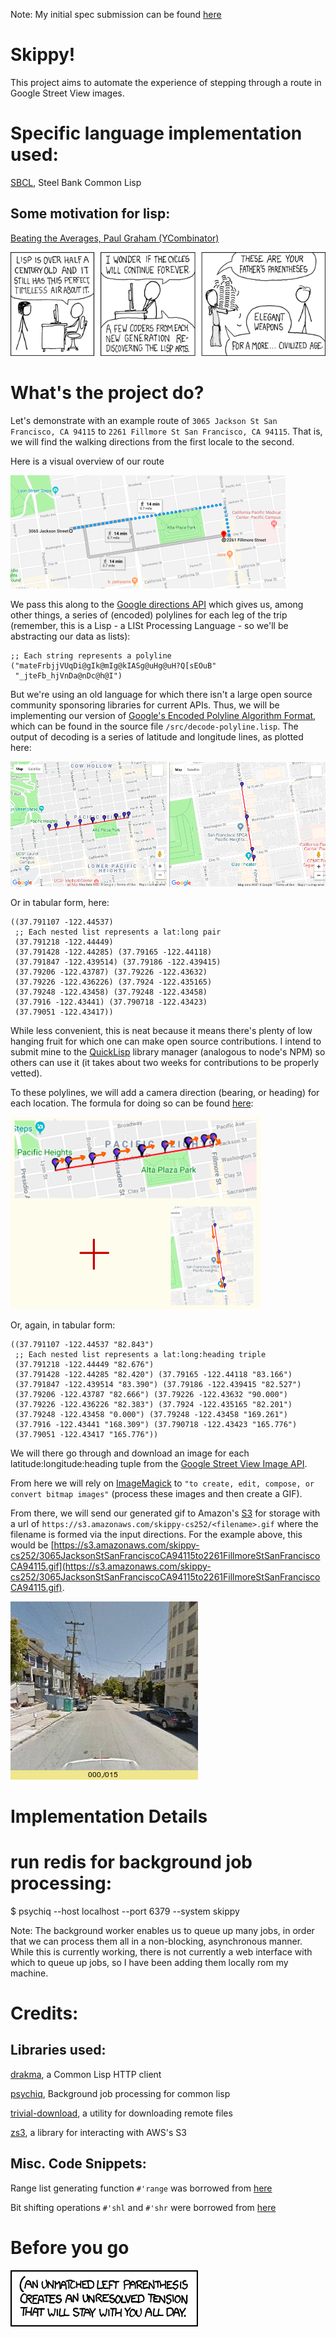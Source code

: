 Note: My initial spec submission can be found [here](https://github.com/suterr252/skippy/blob/master/submitted.txt)

# Skippy!


This project aims to automate the experience of stepping through a route in Google Street View images.

# Specific language implementation used:
[SBCL](http://www.sbcl.org/), Steel Bank Common Lisp

## Some motivation for lisp:
[Beating the Averages, Paul Graham (YCombinator)](http://www.paulgraham.com/avg.html)

![Lisp Cycles](https://github.com/suterr252/skippy/blob/master/img/lisp_cycles.png)

# What's the project do?

Let's demonstrate with an example route of `3065 Jackson St San Francisco, CA 94115` to `2261 Fillmore St San Francisco, CA 94115`. That is, we will find the walking directions from the first locale to the second.


Here is a visual overview of our route


![Route Overview](https://github.com/suterr252/skippy/blob/master/img/walking-route.png)

We pass this along to the [Google directions API](https://developers.google.com/maps/documentation/directions/) which gives us, among other things, a series of (encoded) polylines for each leg of the trip (remember, this is a Lisp - a LISt Processing Language - so we'll be abstracting our data as lists):

``` common-lisp
;; Each string represents a polyline
("mateFrbjjVUqDi@gIk@mIg@kIASg@uHg@uH?Q[sEOuB"
 "_jteFb_hjVnDa@nDc@h@I")
```

But we're using an old language for which there isn't a large open source community sponsoring libraries for current APIs. Thus, we will be implementing our version of [Google's Encoded Polyline Algorithm Format](https://developers.google.com/maps/documentation/utilities/polylinealgorithm), which can be found in the source file `/src/decode-polyline.lisp`. The output of decoding is a series of latitude and longitude lines, as plotted here:


![First Polyline](https://github.com/suterr252/skippy/blob/master/img/polyline1.png) ![Second Polyline](https://github.com/suterr252/skippy/blob/master/img/polyline2.png)



Or in tabular form, here:
``` common-lisp
((37.791107 -122.44537)
 ;; Each nested list represents a lat:long pair
 (37.791218 -122.44449)
 (37.791428 -122.44285) (37.79165 -122.44118)
 (37.791847 -122.439514) (37.79186 -122.439415)
 (37.79206 -122.43787) (37.79226 -122.43632)
 (37.79226 -122.436226) (37.7924 -122.435165)
 (37.79248 -122.43458) (37.79248 -122.43458)
 (37.7916 -122.43441) (37.790718 -122.43423)
 (37.79051 -122.43417))
```


While less convenient, this is neat because it means there's plenty of low hanging fruit for which one can make open source contributions. I intend to submit mine to the [QuickLisp](https://www.quicklisp.org/beta/) library manager (analogous to node's NPM) so others can use it (it takes about two weeks for contributions to be properly vetted).



To these polylines, we will add a camera direction (bearing, or heading) for each location. The formula for doing so can be found [here](https://stackoverflow.com/questions/3932502/calculate-angle-between-two-latitude-longitude-points#answer-18738281):

![Vector Components](https://github.com/suterr252/skippy/blob/master/img/directions-added.jpg)

Or, again, in tabular form:
``` common-lisp
((37.791107 -122.44537 "82.843")
 ;; Each nested list represents a lat:long:heading triple
 (37.791218 -122.44449 "82.676")
 (37.791428 -122.44285 "82.420") (37.79165 -122.44118 "83.166")
 (37.791847 -122.439514 "83.390") (37.79186 -122.439415 "82.527")
 (37.79206 -122.43787 "82.666") (37.79226 -122.43632 "90.000")
 (37.79226 -122.436226 "82.383") (37.7924 -122.435165 "82.201")
 (37.79248 -122.43458 "0.000") (37.79248 -122.43458 "169.261")
 (37.7916 -122.43441 "168.309") (37.790718 -122.43423 "165.776")
 (37.79051 -122.43417 "165.776"))
```



We will there go through and download an image for each latitude:longitude:heading tuple from the [Google Street View Image API](https://developers.google.com/maps/documentation/streetview/).

From here we will rely on [ImageMagick](https://www.imagemagick.org/script/index.php) to `"to create, edit, compose, or convert bitmap images"` (process these images and then create a GIF).

From there, we will send our generated gif to Amazon's [S3](https://aws.amazon.com/s3/) for storage with a url of `https://s3.amazonaws.com/skippy-cs252/<filename>.gif` where the filename is formed via the input directions. For the example above, this would be [https://s3.amazonaws.com/skippy-cs252/3065JacksonStSanFranciscoCA94115to2261FillmoreStSanFranciscoCA94115.gif](https://s3.amazonaws.com/skippy-cs252/3065JacksonStSanFranciscoCA94115to2261FillmoreStSanFranciscoCA94115.gif).

![Final GIF](https://github.com/suterr252/skippy/blob/master/img/3065JacksonStSanFranciscoCA94115to2261FillmoreStSanFranciscoCA94115.gif)


# Implementation Details

# run redis for background job processing:
$ psychiq --host localhost --port 6379 --system skippy

Note: The background worker enables us to queue up many jobs, in order that we can process them all in a non-blocking, asynchronous manner. While this is currently working, there is not currently a web interface with which to queue up jobs, so I have been adding them locally rom my machine.


# Credits:

## Libraries used:


[drakma](https://github.com/edicl/drakma), a Common Lisp HTTP client


[psychiq](https://github.com/fukamachi/psychiq), Background job processing for common lisp


[trivial-download](https://github.com/eudoxia0/trivial-download), a utility for downloading remote files


[zs3](https://github.com/xach/zs3), a library for interacting with AWS's S3


## Misc. Code Snippets:

Range list generating function `#'range` was borrowed from [here](https://stackoverflow.com/questions/13937520/pythons-range-analog-in-common-lisp#answer-13937652)

Bit shifting operations `#'shl` and `#'shr` were borrowed from [here](http://tomszilagyi.github.io/2016/01/CL-bitwise-Rosettacode)


# Before you go

![Unmatched](https://github.com/suterr252/skippy/blob/master/img/unmatched.png)
